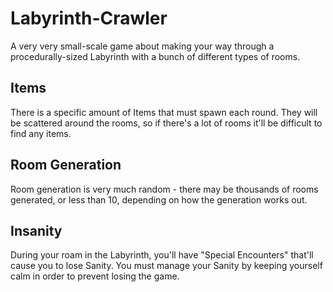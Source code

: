 # Labyrinth-Crawler
A very very small-scale game about making your way through a procedurally-sized Labyrinth with a bunch of different types of rooms. 

## Items
There is a specific amount of Items that must spawn each round. They will be scattered around the rooms, so if there's a lot of rooms it'll be difficult to find any items.

## Room Generation
Room generation is very much random - there may be thousands of rooms generated, or less than 10, depending on how the generation works out.

## Insanity
During your roam in the Labyrinth, you'll have "Special Encounters" that'll cause you to lose Sanity. You must manage your Sanity by keeping yourself calm in order to prevent losing the game.
